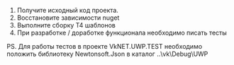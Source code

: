 1. Получите исходный код проекта.
2. Восстановите зависимости nuget
3. Выполните сборку Т4 шаблонов
4. При разработке / доработке функционала необходимо писать тесты

PS. Для работы тестов в проекте VkNET.UWP.TEST необходимо положить библиотеку Newtonsoft.Json в каталог ..\vk\Debug\UWP
